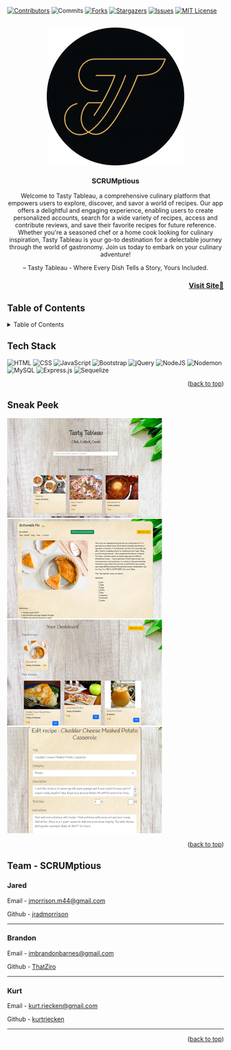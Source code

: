 <a name="readme-top"></a>

[![Contributors][contributors-shield]][contributors-url]
![Commits][commits-shield]
[![Forks][forks-shield]][forks-url]
[![Stargazers][stars-shield]][stars-url]
[![Issues][issues-shield]][issues-url]
[![MIT License][license-shield]][license-url]

<!-- PROJECT LOGO -->
<br />
<div align="center">
  <a href="https://github.com/jradmorrison/tasty-tableau">
    <img src="./public/Assets/Logo.png" alt="Logo" width="320" height="320">
  </a>
</div>

<h3 align="center">SCRUMptious</h3>

<p align="center">Welcome to Tasty Tableau, a comprehensive culinary platform that empowers users to explore, discover, and savor a world of recipes. Our app offers a delightful and engaging experience, enabling users to create personalized accounts, search for a wide variety of recipes, access and contribute reviews, and save their favorite recipes for future reference. Whether you're a seasoned chef or a home cook looking for culinary inspiration, Tasty Tableau is your go-to destination for a delectable journey through the world of gastronomy. Join us today to embark on your culinary adventure!</p>

  
<p align="center"> – Tasty Tableau - Where Every Dish Tells a Story, Yours Included.</p>

<h3 font size="1" align="right"><a href="https://tasty-tableau-43648013efa7.herokuapp.com/" target="_blank">Visit Site🚀</a></h3>

## Table of Contents

<!-- TABLE OF CONTENTS -->
<details>
  <summary>Table of Contents</summary>
  <ol>
    <li><a href="#tech-stack">Tech Stack</a></li>
    <li><a href="#sneak-peek">Sneak Peek</a></li>
    <li><a href="#team">Team</a></li>
  </ol>
</details>

## Tech Stack

<a name="tech-stack"></a>
![HTML](https://img.shields.io/badge/html5%20-%23E34F26.svg?&style=for-the-badge&logo=html5&logoColor=white)
![CSS](https://img.shields.io/badge/css3%20-%231572B6.svg?&style=for-the-badge&logo=css3&logoColor=white)
![JavaScript](https://img.shields.io/badge/javascript-%23323330.svg?style=for-the-badge&logo=javascript&logoColor=%23F7DF1E)
![Bootstrap](https://img.shields.io/badge/bootstrap-%238511FA.svg?style=for-the-badge&logo=bootstrap&logoColor=white)
![jQuery](https://img.shields.io/badge/jQuery%20-%230769AD.svg?style=for-the-badge&logo=jquery&logoColor=white)
![NodeJS](https://img.shields.io/badge/node.js-6DA55F?style=for-the-badge&logo=node.js&logoColor=white)
![Nodemon](https://img.shields.io/badge/NODEMON-%23323330.svg?style=for-the-badge&logo=nodemon&logoColor=%BBDEAD)
![MySQL](https://img.shields.io/badge/mysql-%2300f.svg?style=for-the-badge&logo=mysql&logoColor=white)
![Express.js](https://img.shields.io/badge/express.js-%23404d59.svg?style=for-the-badge&logo=express&logoColor=%2361DAFB)
![Sequelize](https://img.shields.io/badge/Sequelize-52B0E7?style=for-the-badge&logo=Sequelize&logoColor=white)


<p align="right">(<a href="#readme-top">back to top</a>)</p>

<!-- GETTING STARTED -->

## Sneak Peek

<a name="sneak-peek"></a>

<img src="./Assets/Screenshot1.png" alt="Screenshot of landing page" width="360px"> <img src="./Assets/Screenshot2.png" alt="Screenshot of recipe page" width="360px">
<img src="./Assets/Screenshot3.png" alt="Screenshot of dashboard page" width="360px"> <img src="./Assets/Screenshot4.png" alt="Screenshot of new recipe page" width="360px">


<!-- ### <a href="https://thatziro.github.io/Listy-Flix/" target="_blank">Visit Site</a> 🚀 -->

<p align="right">(<a href="#readme-top">back to top</a>)</p>


## Team - SCRUMptious

<a name="team"></a>

### Jared <span style="font-size: 12px"></span>

<p>Email - <a href="mailto:jmorrison.m44@gmail.com">jmorrison.m44@gmail.com</a></p>
<p>Github - <a href="https://github.com/jradmorrison">jradmorrison</a></p>
<hr>

### Brandon <span style="font-size: 12px"></span>

<p>Email - <a href="mailto:ImBrandonBarnes@gmail.com">imbrandonbarnes@gmail.com</a></p>
<p>Github - <a href="https://github.com/ThatZiro">ThatZiro</a></p>
<hr>

### Kurt <span style="font-size: 12px"></span>

<p>Email - <a href="mailto:kurt.riecken@gmail.com">kurt.riecken@gmail.com</a></p>
<p>Github - <a href="https://github.com/kurtriecken">kurtriecken</a></p>
<hr>

<p align="right">(<a href="#readme-top">back to top</a>)</p>

<!-- MARKDOWN LINKS & IMAGES -->
<!-- https://www.markdownguide.org/basic-syntax/#reference-style-links -->

[contributors-shield]: https://img.shields.io/github/contributors/ThatZiro/Listy-Flix.svg?style=for-the-badge
[contributors-url]: https://github.com/jradmorrison/tasty-tableau/graphs/contributors
[forks-shield]: https://img.shields.io/github/forks/ThatZiro/Listy-Flix.svg?style=for-the-badge
[forks-url]: https://github.com/jradmorrison/tasty-tableau/network/members
[stars-shield]: https://img.shields.io/github/stars/ThatZiro/Listy-Flix.svg?style=for-the-badge
[stars-url]: https://github.com/jradmorrison/tasty-tableau/stargazers
[issues-shield]: https://img.shields.io/github/issues/ThatZiro/Listy-Flix.svg?style=for-the-badge
[issues-url]: https://github.com/jradmorrison/tasty-tableau/issues
[license-shield]: https://img.shields.io/github/license/ThatZiro/Listy-Flix.svg?style=for-the-badge
[license-url]: https://github.com/jradmorrison/tasty-tableau/blob/main/LICENSE
[commits-shield]: https://img.shields.io/github/commit-activity/t/jradmorrison/tasty-tableau.svg?style=for-the-badge
